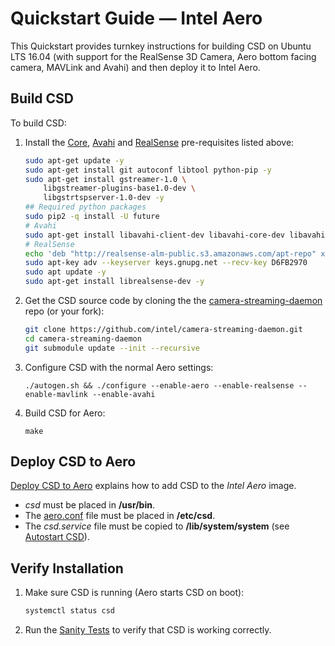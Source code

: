 # Quickstart Guide — Intel Aero

This Quickstart provides turnkey instructions for building CSD on Ubuntu LTS 16.04 (with support for the RealSense 3D Camera, Aero bottom facing camera, MAVLink and Avahi) and then deploy it to Intel Aero. 

## Build CSD

To build CSD:
1. Install the [Core](#core_deps), [Avahi](#avahi_deps) and [RealSense](#realsense_deps) pre-requisites listed above:
   ```sh
   sudo apt-get update -y
   sudo apt-get install git autoconf libtool python-pip -y
   sudo apt-get install gstreamer-1.0 \
       libgstreamer-plugins-base1.0-dev \
       libgstrtspserver-1.0-dev -y
   ## Required python packages
   sudo pip2 -q install -U future
   # Avahi
   sudo apt-get install libavahi-client-dev libavahi-core-dev libavahi-glib-dev -y
   # RealSense
   echo 'deb "http://realsense-alm-public.s3.amazonaws.com/apt-repo" xenial main' | sudo tee /etc/apt/sources.list.d/realsense-latest.list
   sudo apt-key adv --keyserver keys.gnupg.net --recv-key D6FB2970 
   sudo apt update -y
   sudo apt-get install librealsense-dev -y
   ```
1. Get the CSD source code by cloning the the [camera-streaming-daemon](https://github.com/intel/camera-streaming-daemon) repo (or your fork):
   ```sh
   git clone https://github.com/intel/camera-streaming-daemon.git
   cd camera-streaming-daemon
   git submodule update --init --recursive
   ```
1. Configure CSD with the normal Aero settings:
   ```
   ./autogen.sh && ./configure --enable-aero --enable-realsense --enable-mavlink --enable-avahi
   ```
1. Build CSD for Aero:
   ```
   make
   ```

## Deploy CSD to Aero

[Deploy CSD to Aero](https://github.com/intel/camera-streaming-daemon/wiki/Deploying-on-Aero) explains how to add CSD to the *Intel Aero* image. 
* *csd* must be placed in **/usr/bin**. 
* The [aero.conf](https://github.com/intel/camera-streaming-daemon/blob/master/samples/files/aero.conf) file must be placed in **/etc/csd**.
* The *csd.service* file must be copied to **/lib/system/system** (see [Autostart CSD](../guide/autostart.md)).

## Verify Installation

1. Make sure CSD is running (Aero starts CSD on boot):
   ```sh
   systemctl status csd
   ```
1. Run the [Sanity Tests](sanity_tests.md) to verify that CSD is working correctly.

